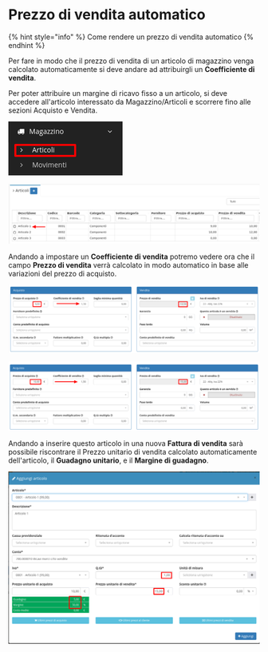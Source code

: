 # Prezzo di vendita automatico

{% hint style="info" %}
Come rendere un prezzo di vendita automatico
{% endhint %}

Per fare in modo che il prezzo di vendita di un articolo di magazzino venga calcolato automaticamente si deve andare ad attribuirgli un **Coefficiente di vendita**.

Per poter attribuire un margine di ricavo fisso a un articolo, si deve accedere all'articolo interessato da Magazzino/Articoli e scorrere fino alle sezioni Acquisto e Vendita.

![](<../.gitbook/assets/image (85).png>)

![](<../.gitbook/assets/image (41).png>)

Andando a impostare un **Coefficiente di vendita** potremo vedere ora che il campo **Prezzo di vendita** verrà calcolato in modo automatico in base alle variazioni del prezzo di acquisto.

![](<../.gitbook/assets/image (50) (1).png>)

![](<../.gitbook/assets/image (40).png>)

Andando a inserire questo articolo in una nuova **Fattura di vendita** sarà possibile riscontrare il Prezzo unitario di vendita calcolato automaticamente dell'articolo, il **Guadagno unitario**, e il **Margine di guadagno**.

![](<../.gitbook/assets/image (27).png>)
